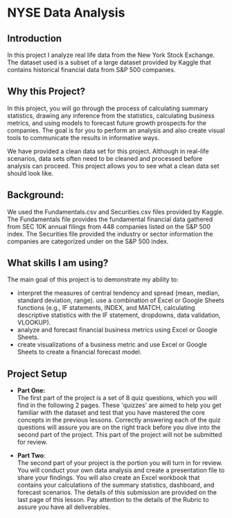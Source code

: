 # NYSE Data Analysis

## Introduction

In this project I analyze real life data from the New York Stock Exchange. The dataset used is a subset of a large dataset provided by Kaggle that contains historical financial data from S&P 500 companies. 

## <b>Why this Project?</b><br>
In this project, you will go through the process of calculating summary statistics, drawing any inference from the statistics, calculating business metrics, and using models to forecast future growth prospects for the companies. The goal is for you to perform an analysis and also create visual tools to communicate the results in informative ways.

We have provided a clean data set for this project. Although in real-life scenarios, data sets often need to be cleaned and processed before analysis can proceed. This project allows you to see what a clean data set should look like.


## <b>Background:</b><br>
We used the Fundamentals.csv and Securities.csv files provided by Kaggle. The Fundamentals file provides the fundamental financial data gathered from SEC 10K annual filings from 448 companies listed on the S&P 500 index. The Securities file provided the industry or sector information the companies are categorized under on the S&P 500 index.


## <b>What skills I am using?</b><br>

The main goal of this project is to demonstrate my ability to:

* interpret the measures of central tendency and spread (mean, median, standard deviation, range).
use a combination of Excel or Google Sheets functions (e.g., IF statements, INDEX, and MATCH, calculating descriptive statistics with the IF statement, dropdowns, data validation, VLOOKUP).
* analyze and forecast financial business metrics using Excel or Google Sheets.
* create visualizations of a business metric and use Excel or Google Sheets to create a financial forecast model.


## <b>Project Setup</b><br>

* <b>Part One:</b><br>
The first part of the project is a set of 8 quiz questions, which you will find in the following 2 pages. These 'quizzes' are aimed to help you get familiar with the dataset and test that you have mastered the core concepts in the previous lessons. Correctly answering each of the quiz questions will assure you are on the right track before you dive into the second part of the project. This part of the project will not be submitted for review.

* <b>Part Two</b>:<br>
The second part of your project is the portion you will turn in for review. You will conduct your own data analysis and create a presentation file to share your findings. You will also create an Excel workbook that contains your calculations of the summary statistics, dashboard, and forecast scenarios. The details of this submission are provided on the last page of this lesson. Pay attention to the details of the Rubric to assure you have all deliverables.
